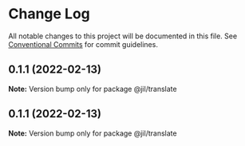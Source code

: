 # Change Log

All notable changes to this project will be documented in this file.
See [Conventional Commits](https://conventionalcommits.org) for commit guidelines.

## 0.1.1 (2022-02-13)

**Note:** Version bump only for package @jil/translate





## 0.1.1 (2022-02-13)

**Note:** Version bump only for package @jil/translate
